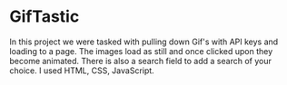 # GifTastic
In this project we were tasked with pulling down Gif's with API keys and loading to a page. The images load as still and once clicked upon they become animated. There is also a search field to add a search of your choice. I used HTML, CSS, JavaScript.